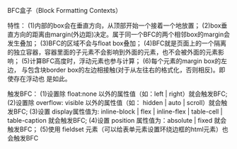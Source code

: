 BFC盒子（Block Formatting Contexts）

特性：
  (1)内部的box会在垂直方向，从顶部开始一个接着一个地放置；
  (2)box垂直方向的距离由margin(外边距)决定。属于同一个BFC的两个相邻box的margin会发生叠加；
  (3)BFC的区域不会与float box叠加；
  (4)BFC就是页面上的一个隔离的独立容器，容器里面的子元素不会影响到外面的元素，也不会被外面的元素影响；
  (5)计算BFC高度时，浮动元素也参与计算；
  (6)每个元素的margin box的左边， 与包含块border box的左边相接触(对于从左往右的格式化，否则相反)。即使存在浮动也
     是如此。

触发BFC：
  (1)设置除 float:none 以外的属性值（如：left | right）就会触发BFC;
  (2)设置除 overflow: visible 以外的属性值（如： hidden | auto | scroll）就会触发BFC;
  (3)设置 display属性值为: inline-block | flex | inline-flex | table-cell | table-caption 就会触发BFC;
  (4)设置 position 属性值为：absolute | fixed 就会触发BFC；
  (5)使用 fieldset 元素（可以给表单元素设置环绕边框的html元素）也会触发BFC
